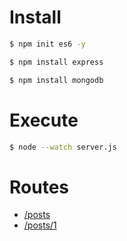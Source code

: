 # Install

```bash
$ npm init es6 -y

```
```bash
$ npm install express
```

```bash
$ npm install mongodb
```

# Execute

```bash
$ node --watch server.js 
```

# Routes

- [/posts](http://localhost:3000/posts)
- [/posts/1](http://localhost:3000/posts/1)